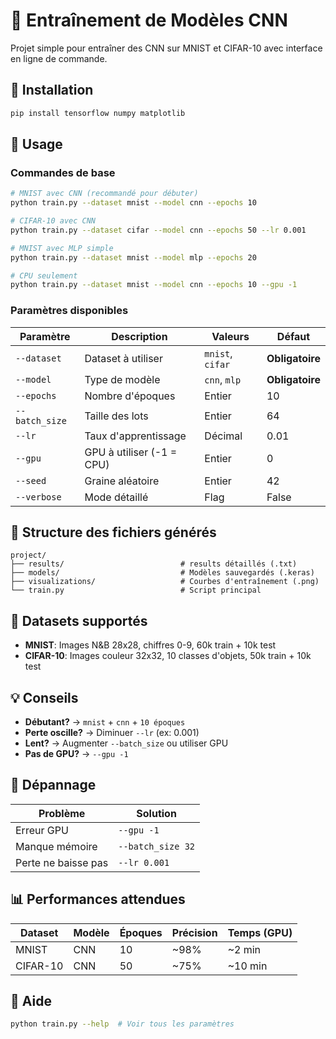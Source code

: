 # 🧠 Entraînement de Modèles CNN

Projet simple pour entraîner des CNN sur MNIST et CIFAR-10 avec interface en ligne de commande.

## 🚀 Installation

```bash
pip install tensorflow numpy matplotlib
```

## 📝 Usage

### Commandes de base

```bash
# MNIST avec CNN (recommandé pour débuter)
python train.py --dataset mnist --model cnn --epochs 10

# CIFAR-10 avec CNN  
python train.py --dataset cifar --model cnn --epochs 50 --lr 0.001

# MNIST avec MLP simple
python train.py --dataset mnist --model mlp --epochs 20

# CPU seulement
python train.py --dataset mnist --model cnn --epochs 10 --gpu -1
```

### Paramètres disponibles

| Paramètre | Description | Valeurs | Défaut |
|-----------|-------------|---------|--------|
| `--dataset` | Dataset à utiliser | `mnist`, `cifar` | **Obligatoire** |
| `--model` | Type de modèle | `cnn`, `mlp` | **Obligatoire** |
| `--epochs` | Nombre d'époques | Entier | 10 |
| `--batch_size` | Taille des lots | Entier | 64 |
| `--lr` | Taux d'apprentissage | Décimal | 0.01 |
| `--gpu` | GPU à utiliser (-1 = CPU) | Entier | 0 |
| `--seed` | Graine aléatoire | Entier | 42 |
| `--verbose` | Mode détaillé | Flag | False |

## 📁 Structure des fichiers générés

```
project/
├── results/                          # results détaillés (.txt)
├── models/                           # Modèles sauvegardés (.keras)
├── visualizations/                   # Courbes d'entraînement (.png)
└── train.py                          # Script principal
```

## 🎯 Datasets supportés

- **MNIST**: Images N&B 28x28, chiffres 0-9, 60k train + 10k test
- **CIFAR-10**: Images couleur 32x32, 10 classes d'objets, 50k train + 10k test

## 💡 Conseils

- **Débutant?** → `mnist` + `cnn` + `10 époques`
- **Perte oscille?** → Diminuer `--lr` (ex: 0.001)  
- **Lent?** → Augmenter `--batch_size` ou utiliser GPU
- **Pas de GPU?** → `--gpu -1`

## 🐛 Dépannage

| Problème | Solution |
|----------|----------|
| Erreur GPU | `--gpu -1` |
| Manque mémoire | `--batch_size 32` |
| Perte ne baisse pas | `--lr 0.001` |

## 📊 Performances attendues

| Dataset | Modèle | Époques | Précision | Temps (GPU) |
|---------|--------|---------|-----------|-------------|
| MNIST | CNN | 10 | ~98% | ~2 min |
| CIFAR-10 | CNN | 50 | ~75% | ~10 min |

## 🔧 Aide

```bash
python train.py --help  # Voir tous les paramètres
```